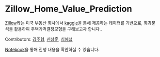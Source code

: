 # Zillow_Home_Value_Prediction

[Zillow](https://www.zillow.com/)라는 미국 부동산 회사에서 [kaggle](https://www.kaggle.com/c/zillow-prize-1)을 통해 제공하는 데이터를 기반으로, 회귀분석을 활용하여 주택가격결정모형을 구해보고자 합니다..

Contributors: [김주형](https://github.com/yolo0220), [신상훈](https://github.com/s132048), [심혜섭](https://github.com/s132048)

[Notebook](https://github.com/yolo0220/Zillow_Home_Value_Prediction/blob/master/Zillow_Home_Value_Prediction.ipynb)을 통해 진행 내용을 확인하실 수 있습니다.
